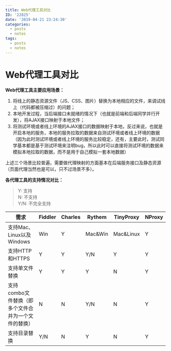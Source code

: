 ```yaml
---
title: Web代理工具对比
ID: '22825'
date: '2019-04-21 23:24:30'
categories:
  - posts
  - notes
tags:
  - posts
  - notes
---
```


# Web代理工具对比

**Web代理工具主要应用场景：**

1. 将线上的静态资源文件（JS、CSS、图片）替换为本地相应的文件，来调试线上（代码都被压缩过）的问题；
2. 本地开发过程，当后端接口未就绪的情况下（也就是前端和后端同学并行开发），将AJAX接口映射于本地文件；
3. 将测试环境或者线上环境的AJAX接口的数据映射于本地，反过来说，也就是开启本地的服务，本地的服务拉取的数据来自测试环境或者线上环境的数据（因为此时测试环境或者线上环境的服务比较稳定，还有，主要此时，测试同学基本都是基于测试环境来注明bug，所以此时可以直接将测试环境的数据来模拟本地拉取的数据，而不是用于自己模拟一套本地数据）

上述三个场景比较普遍，需要做代理映射的方面基本在后端服务接口及静态资源（页面代理当然也是可以，只不过场景不多）。

**各代理工具的支持情况对比：**

> Y: 支持  
> N: 不支持  
> Y/N: 不完全支持

| 需求 | Fiddler | Charles | Rythem | TinyProxy | NProxy |
| --- | --- | --- | --- | --- | --- |
| 支持Mac、Linux以及Windows | Win | Y | Mac&Win | Mac&Linux | Y |
| 支持HTTP和HTTPS | Y | Y | Y/N | Y | Y |
| 支持单文件替换 | Y | Y | Y | N | Y |
| 支持combo文件替换（即多个文件合并为一个文件的替换） | N | N | Y/N | N | Y |
| 支持目录替换 | Y/N | N | Y | N | Y |
